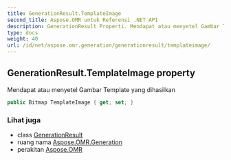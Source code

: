 ```yaml
---
title: GenerationResult.TemplateImage
second_title: Aspose.OMR untuk Referensi .NET API
description: GenerationResult Properti. Mendapat atau menyetel Gambar Template yang dihasilkan
type: docs
weight: 40
url: /id/net/aspose.omr.generation/generationresult/templateimage/
---
```

## GenerationResult.TemplateImage property

Mendapat atau menyetel Gambar Template yang dihasilkan

```csharp
public Bitmap TemplateImage { get; set; }
```

### Lihat juga

* class [GenerationResult](../)
* ruang nama [Aspose.OMR.Generation](../../generationresult/)
* perakitan [Aspose.OMR](../../../)


